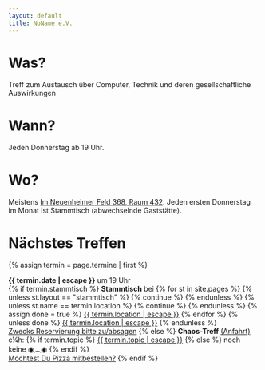 ```yaml
---
layout: default
title: NoName e.V.
---
```


Was?
===

Treff zum Austausch über Computer, Technik und deren gesellschaftliche Auswirkungen

Wann?
===

Jeden Donnerstag ab 19 Uhr.

Wo?
===

Meistens [Im Neuenheimer Feld 368, Raum 432](anfahrt.html). Jeden ersten Donnerstag
im Monat ist Stammtisch (abwechselnde Gaststätte).

Nächstes Treffen
===

{% assign termin = page.termine | first %}

<p>
  <b>{{ termin.date | escape }}</b> um 19 Uhr<br/>
  {% if termin.stammtisch %}
    <b>Stammtisch</b> bei
    {% for st in site.pages %}
      {% unless st.layout == "stammtisch" %}
        {% continue %}
      {% endunless %}
      {% unless st.name == termin.location %}
        {% continue %}
      {% endunless %}
      {% assign done = true %}
      <a href="{{ st.url | escape }}">{{ termin.location | escape }}</a>
    {% endfor %}
    {% unless done %}
      <a href="stammtisch.html">{{ termin.location | escape }}</a>
    {% endunless %}
    <br>
    <a href="FIXME">Zwecks Reservierung bitte zu/absagen</a>
  {% else %}
    <b>Chaos-Treff</b> <a href="anfahrt.html">(Anfahrt)</a><br/>
    c¼h:
    {% if termin.topic %}
      <a href="chaotische_viertelstunde.html#c14h_{{termin.c14h_id}}">{{ termin.topic | escape }}</a>
    {% else %}
      noch keine ◉︵◉
    {% endif %}
    <br>
    <a href="pizza.html">Möchtest Du Pizza mitbestellen?</a>
  {% endif %}
</p>
